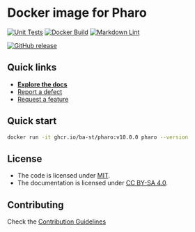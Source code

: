 # Docker image for Pharo

[![Unit Tests](https://github.com/ba-st/docker-pharo-runtime/actions/workflows/unit-tests.yml/badge.svg)](https://github.com/ba-st/docker-pharo-runtime/actions/workflows/unit-tests.yml/badge.svg)
[![Docker Build](https://github.com/ba-st/docker-pharo-runtime/actions/workflows/docker-build.yml/badge.svg)](https://github.com/ba-st/docker-pharo-runtime/actions/workflows/docker-build.yml)
[![Markdown Lint](https://github.com/ba-st/docker-pharo-runtime/actions/workflows/markdown-lint.yml/badge.svg)](https://github.com/ba-st/docker-pharo-runtime/actions/workflows/markdown-lint.yml)

[![GitHub release](https://img.shields.io/github/release/ba-st/docker-pharo-runtime.svg)](https://github.com/ba-st/docker-pharo-runtime/releases/latest)

## Quick links

- [**Explore the docs**](docs/README.md)
- [Report a defect](https://github.com/ba-st/docker-pharo-runtime/issues/new?labels=Type%3A+Defect)
- [Request a feature](https://github.com/ba-st/docker-pharo-runtime/issues/new?labels=Type%3A+Feature)

## Quick start

```bash
docker run -it ghcr.io/ba-st/pharo:v10.0.0 pharo --version
```

## License

- The code is licensed under [MIT](LICENSE).
- The documentation is licensed under [CC BY-SA 4.0](http://creativecommons.org/licenses/by-sa/4.0/).

## Contributing

Check the [Contribution Guidelines](CONTRIBUTING.md)
